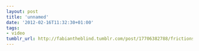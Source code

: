 ```yaml
---
layout: post
title: 'unnamed'
date: '2012-02-16T11:32:30+01:00'
tags:
- video
tumblr_url: http://fabiantheblind.tumblr.com/post/17706382788/frictions
---
```

